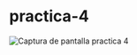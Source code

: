 # practica-4
![Captura de pantalla practica 4](https://github.com/NoeDominguezLonginos/practica-4/assets/148461767/8b53cbf5-c5ed-4455-a97a-7c4d3c611ae2)

